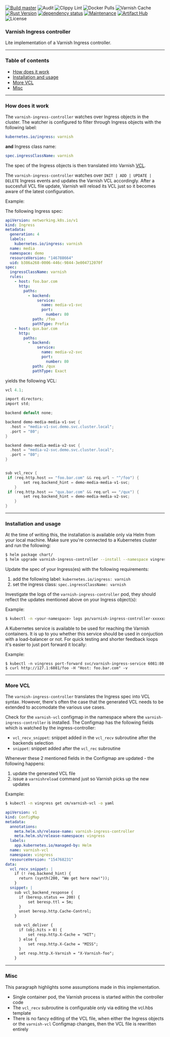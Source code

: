 [![Build master](https://github.com/mariusmagureanu/vingress/actions/workflows/rust.yml/badge.svg)](https://github.com/mariusmagureanu/vingress/actions/workflows/rust.yml)
![Audit](https://github.com/mariusmagureanu/vingress/actions/workflows/audit.yaml/badge.svg)
![Clippy Lint](https://github.com/mariusmagureanu/vingress/actions/workflows/clippy.yaml/badge.svg)
![Docker Pulls](https://img.shields.io/docker/pulls/mariusm/vingress)
![Varnish Cache](https://img.shields.io/badge/Varnish-8.0-blue)
[![Rust Version](https://img.shields.io/badge/rustc-1.90-blue.svg)](https://www.rust-lang.org)
[![dependency status](https://deps.rs/repo/github/mariusmagureanu/vingress/status.svg)](https://deps.rs/repo/github/mariusmagureanu/vingress)
[![Maintenance](https://img.shields.io/badge/maintenance-actively%20maintained-green.svg)](https://github.com/mariusmagureanu/vingress)
[![Artifact Hub](https://img.shields.io/endpoint?url=https://artifacthub.io/badge/repository/varnish-ingress-controller)](https://artifacthub.io/packages/search?repo=varnish-ingress-controller)
![License](https://img.shields.io/badge/license-BSD%202--Clause-blue.svg)

### Varnish Ingress controller

Lite implementation of a Varnish Ingress controller.

---

### Table of contents

- [How does it work](#how-does-it-work)
- [Installation and usage](#installation-and-usage)
- [More VCL](#more-vcl)
- [Misc](#misc)

---

### How does it work

The `varnish-ingress-controller` watches over Ingress objects in the cluster. The watcher is configured to
filter through Ingress objects with the following label:

```yaml
kubernetes.io/ingress: varnish
```

**and** Ingress class name:

```yaml
spec.ingressClassName: varnish
```

The spec of the Ingress objects is then translated into Varnish [VCL](https://varnish-cache.org/docs/trunk/users-guide/vcl.html).

The `varnish-ingress-controller` watches over `INIT | ADD | UPDATE | DELETE` Ingress events and updates
the Varnish VCL accordingly. After a succesfull VCL file update, Varnish will reload its VCL just so it becomes aware of the latest configuration.

Example:

The following Ingress spec:

```yaml
apiVersion: networking.k8s.io/v1
kind: Ingress
metadata:
  generation: 4
  labels:
    kubernetes.io/ingress: varnish
  name: media
  namespace: demo
  resourceVersion: "146788664"
  uid: b386a268-0006-446c-9844-3e004712070f
spec:
  ingressClassName: varnish
  rules:
    - host: foo.bar.com
      http:
        paths:
          - backend:
              service:
                name: media-v1-svc
                port:
                  number: 80
            path: /foo
            pathType: Prefix
    - host: qux.bar.com
      http:
        paths:
          - backend:
              service:
                name: media-v2-svc
                port:
                  number: 80
            path: /qux
            pathType: Exact
```

yields the following VCL:

```c
vcl 4.1;

import directors;
import std;

backend default none;

backend demo-media-media-v1-svc {
  .host = "media-v1-svc.demo.svc.cluster.local";
  .port = "80";
}

backend demo-media-media-v2-svc {
  .host = "media-v2-svc.demo.svc.cluster.local";
  .port = "80";
}


sub vcl_recv {
 if (req.http.host == "foo.bar.com" && req.url ~ "^/foo") {
        set req.backend_hint = demo-media-media-v1-svc;
    }
 if (req.http.host == "qux.bar.com" && req.url == "/qux") {
        set req.backend_hint = demo-media-media-v2-svc;
    }
}
```

---

### Installation and usage

At the time of writing this, the installation is available only via Helm from your local machine.
Make sure you're connected to a Kubernetes cluster and run the following:

```sh
$ helm package chart/
$ helm upgrade varnish-ingress-controller --install --namespace vingress --create-namespace ./varnish-ingress-controller-0.4.0.tgz -f charts/values.yaml
```

Update the spec of your Ingress(es) with the following requirements:

1. add the following label: `kubernetes.io/ingress: varnish`
2. set the ingress class: `spec.ingressClassName: varnish`

Investigate the logs of the `varnish-ingress-controller` pod, they should reflect the updates mentioned above on your Ingress object(s):

Example:

```sh
$ kubectl -n <your-namespace> logs po/varnish-ingress-controller-xxxxxxxxxx-yyyyy
```

A Kubernetes service is available to be used for reaching the Varnish containers. It is up to you whether this service
should be used in conjuction with a load-balancer or not.
For quick testing and shorter feedback loops it's easier to just port forward it locally:

Example:

```
$ kubectl -n vingress port-forward svc/varnish-ingress-service 6081:80
$ curl http://127.1:6081/foo -H "Host: foo.bar.com" -v
```

---

### More VCL

The `varnish-ingress-controller` translates the Ingress spec into VCL syntax. However, there's often the
case that the generated VCL needs to be extended to accomodate the various use cases.

Check for the `varnish-vcl` configmap in the namespace where the `varnish-ingress-controller` is installed.
The Configmap has the following fields which is watched by the ingress-controller:

- `vcl_recv_snippet`: snippet added in the `vcl_recv` subroutine after the backends selection
- `snippet`: snippet added after the `vcl_rec` subroutine

Whenever these 2 mentioned fields in the Configmap are updated - the following happens:

1.  update the generated VCL file
2.  issue a `varnishreload` command just so Varnish picks up the new updates

Example:

```sh
$ kubectl -n vingress get cm/varnish-vcl -o yaml
```

```yaml
apiVersion: v1
kind: ConfigMap
metadata:
  annotations:
    meta.helm.sh/release-name: varnish-ingress-controller
    meta.helm.sh/release-namespace: vingress
  labels:
    app.kubernetes.io/managed-by: Helm
  name: varnish-vcl
  namespace: vingress
  resourceVersion: "154768231"
data:
  vcl_recv_snippet: |
    if (! req.backend_hint) {
      return (synth(200, "We get here now!"));
    }
  snippet: |
    sub vcl_backend_response {
      if (beresp.status == 200) {
          set beresp.ttl = 5m; 
      }
      unset beresp.http.Cache-Control;
    }

    sub vcl_deliver {
      if (obj.hits > 0) {
          set resp.http.X-Cache = "HIT"; 
      } else {
          set resp.http.X-Cache = "MISS";
      }
      set resp.http.X-Varnish = "X-Varnish-foo";
    }
```

---

### Misc

This paragraph highlights some assumptions made in this implementation.

- Single container pod, the Varnish process is started within the controller code
- The `vcl_recv` subroutine is configurable only via editing the vcl.hbs template
- There is no fancy editing of the VCL file, when either the Ingress objects or the `varnish-vcl` Configmap changes, then the VCL file is rewritten entirely
